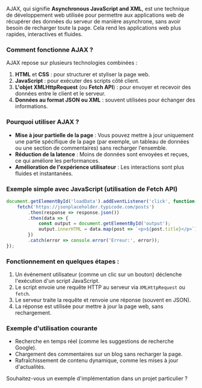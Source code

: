 AJAX, qui signifie **Asynchronous JavaScript and XML**, est une technique de développement web utilisée pour permettre aux applications web de récupérer des données du serveur de manière asynchrone, sans avoir besoin de recharger toute la page. Cela rend les applications web plus rapides, interactives et fluides.

### Comment fonctionne AJAX ?
AJAX repose sur plusieurs technologies combinées :
1. **HTML** et **CSS** : pour structurer et styliser la page web.
2. **JavaScript** : pour exécuter des scripts côté client.
3. **L'objet XMLHttpRequest** (ou **Fetch API**) : pour envoyer et recevoir des données entre le client et le serveur.
4. **Données au format JSON ou XML** : souvent utilisées pour échanger des informations.

### Pourquoi utiliser AJAX ?
- **Mise à jour partielle de la page** : Vous pouvez mettre à jour uniquement une partie spécifique de la page (par exemple, un tableau de données ou une section de commentaires) sans recharger l'ensemble.
- **Réduction de la latence** : Moins de données sont envoyées et reçues, ce qui améliore les performances.
- **Amélioration de l'expérience utilisateur** : Les interactions sont plus fluides et instantanées.

### Exemple simple avec JavaScript (utilisation de Fetch API)
```javascript
document.getElementById('loadData').addEventListener('click', function() {
    fetch('https://jsonplaceholder.typicode.com/posts')
        .then(response => response.json())
        .then(data => {
            const output = document.getElementById('output');
            output.innerHTML = data.map(post => `<p>${post.title}</p>`).join('');
        })
        .catch(error => console.error('Erreur:', error));
});
```

### Fonctionnement en quelques étapes :
1. Un événement utilisateur (comme un clic sur un bouton) déclenche l'exécution d'un script JavaScript.
2. Le script envoie une requête HTTP au serveur via `XMLHttpRequest` ou `fetch`.
3. Le serveur traite la requête et renvoie une réponse (souvent en JSON).
4. La réponse est utilisée pour mettre à jour la page web, sans rechargement.

### Exemple d'utilisation courante
- Recherche en temps réel (comme les suggestions de recherche Google).
- Chargement des commentaires sur un blog sans recharger la page.
- Rafraîchissement de contenu dynamique, comme les mises à jour d'actualités.

Souhaitez-vous un exemple d'implémentation dans un projet particulier ?
